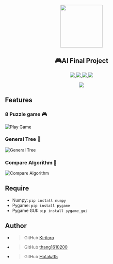 <p align="center">
  <img width="140" src="https://th.bing.com/th/id/R.e38895a159ff5bbd8da2f1040b61d219?rik=295MoNJgHQ5mdw&riu=http%3a%2f%2fdomoticx.com%2fwp-content%2fuploads%2f2015%2f03%2fpygame-logo.gif&ehk=9x4o%2b8IHlhiml6%2fDd7aXtzZycOqLsy76QfuqCOqf%2fNw%3d&risl=&pid=ImgRaw&r=0&sres=1&sresct=1" />  
  <h2 align="center"> 🎮AI Final Project</h2>
<p align="center">
  <a href="https://github.com/kiritoroo/AI_Final_Project/issues">
    <img src="https://img.shields.io/github/issues/kiritoroo/AI_Final_Project"/> 
  </a>
  <a href="https://github.com/kiritoroo/AI_Final_Project/network/members">
    <img src="https://img.shields.io/github/forks/kiritoroo/AI_Final_Project"/> 
  </a>  
  <a href="https://github.com/kiritoroo/AI_Final_Project/stargazers">
    <img src="https://img.shields.io/github/stars/kiritoroo/AI_Final_Project"/> 
  </a>
    <a href="https://github.com/kiritoroo/AI_Final_Project/LICENSE">
    <img src="https://img.shields.io/github/license/kiritoroo/AI_Final_Project"/> 
  </a>
</p>
<p align="center">
  <a href="https://github.com/kiritoroo/AI_Final_Project">
    <img src="https://img.shields.io/static/v1?label=Sponsor&message=%E2%9D%A4&logo=GitHub&color=ff69b4"/> 
  </a>
</p>

## Features
### 8 Puzzle game 🎮
![Play Game](https://github.com/kiritoroo/8-puzzle-advantages/blob/master/demo/play-game.PNG)

### General Tree 🔧
![General Tree](https://github.com/kiritoroo/8-puzzle-advantages/blob/master/demo/general-tree.PNG)

### Compare Algorithm 🍉
![Compare Algorithm](https://github.com/kiritoroo/8-puzzle-advantages/blob/master/demo/compare-algorithm.PNG)

## Require
- Numpy: `pip install numpy`
- Pygame: `pip install pygame`
- Pygame GUI: `pip install pygame_gui`

## Author
- > GitHub [Kiritoro](https://github.com/kiritoroo)
- > GitHub [thang1610200](https://github.com/thang1610200)
- > GitHub [Hotaka15](https://github.com/Hotaka15)

